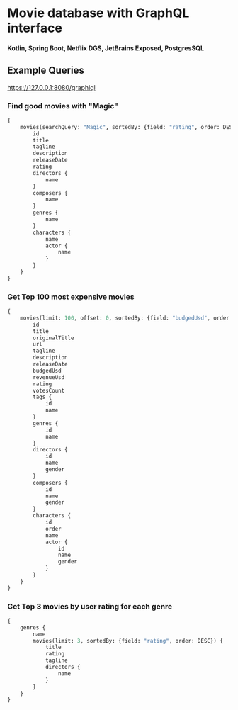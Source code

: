 # Movie database with GraphQL interface

#### Kotlin, Spring Boot, Netflix DGS, JetBrains Exposed, PostgresSQL

## Example Queries
https://127.0.0.1:8080/graphiql

### Find good movies with "Magic"
```graphql
{
    movies(searchQuery: "Magic", sortedBy: {field: "rating", order: DESC}) {
        id
        title
        tagline
        description
        releaseDate
        rating
        directors {
            name
        }
        composers {
            name
        }
        genres {
            name
        }
        characters {
            name
            actor {
                name
            }
        }
    }
}
```

### Get Top 100 most expensive movies 
```graphql
{
    movies(limit: 100, offset: 0, sortedBy: {field: "budgedUsd", order: DESC}) {
        id
        title
        originalTitle
        url
        tagline
        description
        releaseDate
        budgedUsd
        revenueUsd
        rating
        votesCount
        tags {
            id
            name
        }
        genres {
            id
            name
        }
        directors {
            id
            name
            gender
        }
        composers {
            id
            name
            gender
        }
        characters {
            id
            order
            name
            actor {
                id
                name
                gender
            }
        }
    }
}
```

### Get Top 3 movies by user rating for each genre
```graphql
{
    genres {
        name
        movies(limit: 3, sortedBy: {field: "rating", order: DESC}) {
            title
            rating
            tagline
            directors {
                name
            }
        }
    }
}
```